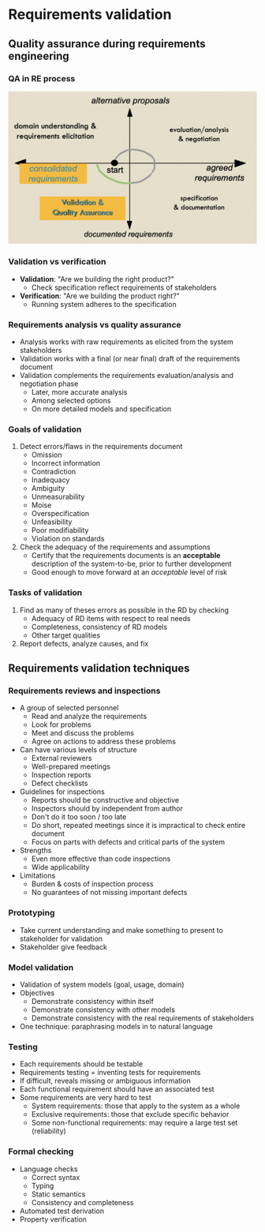 # Requirements validation

## Quality assurance during requirements engineering

### QA in RE process

![QA in RE Process](./figures/qa-in-re-process.png)

### Validation vs verification

- **Validation**: "Are we building the right product?"
	- Check specification reflect requirements of stakeholders
- **Verification**: "Are we building the product right?"
	- Running system adheres to the specification

### Requirements analysis vs quality assurance

- Analysis works with raw requirements as elicited from the system stakeholders
- Validation works with a final (or near final) draft of the requirements document
- Validation complements the requirements evaluation/analysis and negotiation phase
	- Later, more accurate analysis
	- Among selected options
	- On more detailed models and specification

### Goals of validation

1) Detect errors/flaws in the requirements document
	- Omission
	- Incorrect information
	- Contradiction
	- Inadequacy
	- Ambiguity
	- Unmeasurability
	- Moise
	- Overspecification
	- Unfeasibility
	- Poor modifiability
	- Violation on standards
2) Check the adequacy of the requirements and assumptions
	- Certify that the requirements documents is an **acceptable** description of the system-to-be, prior to further development
	- Good enough to move forward at an *acceptable* level of risk

### Tasks of validation

1) Find as many of theses errors as possible in the RD by checking
	- Adequacy of RD items with respect to real needs
	- Completeness, consistency of RD models
	- Other target qualities
2) Report defects, analyze causes, and fix

## Requirements validation techniques

### Requirements reviews and inspections

- A group of selected personnel
	- Read and analyze the requirements
	- Look for problems
	- Meet and discuss the problems
	- Agree on actions to address these problems
- Can have various levels of structure
	- External reviewers
	- Well-prepared meetings
	- Inspection reports
	- Defect checklists
- Guidelines for inspections
	- Reports should be constructive and objective
	- Inspectors should by independent from author
	- Don't do it too soon / too late
	- Do short, repeated meetings since it is impractical to check entire document
	- Focus on parts with defects and critical parts of the system
- Strengths
	- Even more effective than code inspections
	- Wide applicability
- Limitations
	- Burden & costs of inspection process
	- No guarantees of not missing important defects

### Prototyping

- Take current understanding and make something to present to stakeholder for validation
- Stakeholder give feedback

### Model validation

- Validation of system models (goal, usage, domain)
- Objectives
	- Demonstrate consistency within itself
	- Demonstrate consistency with other models
	- Demonstrate consistency with the real requirements of stakeholders
- One technique: paraphrasing models in to natural language

### Testing

- Each requirements should be testable
- Requirements testing = inventing tests for requirements
- If difficult, reveals missing or ambiguous information
- Each functional requirement should have an associated test
- Some requirements are very hard to test
	- System requirements: those that apply to the system as a whole
	- Exclusive requirements: those that exclude specific behavior
	- Some non-functional requirements: may require a large test set (reliability)

### Formal checking

- Language checks
	- Correct syntax
	- Typing
	- Static semantics
	- Consistency and completeness
- Automated test derivation
- Property verification
